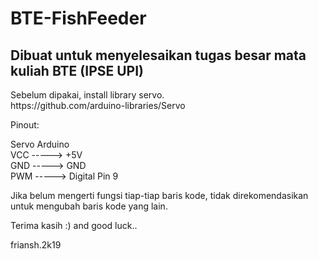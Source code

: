 # BTE-FishFeeder
<h2>Dibuat untuk menyelesaikan tugas besar mata kuliah BTE (IPSE UPI)</h2>

<p>
Sebelum dipakai, install library servo.<br>
https://github.com/arduino-libraries/Servo

Pinout:

Servo           Arduino<br>
VCC     ----->  +5V<br>
GND     ----->  GND<br>
PWM     ----->  Digital Pin 9<br>

Jika belum mengerti fungsi tiap-tiap baris kode, tidak direkomendasikan untuk mengubah baris kode yang lain.


Terima kasih :) and good luck..

friansh.2k19
</p>